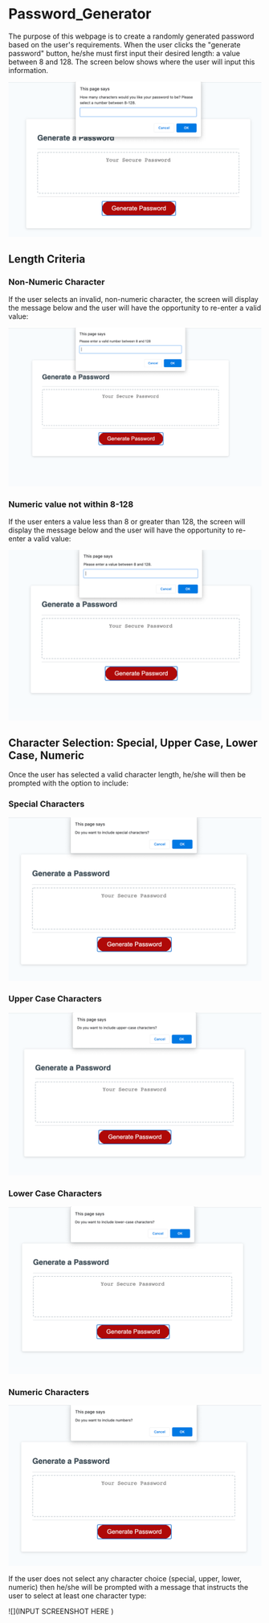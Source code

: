 # Password_Generator

The purpose of this webpage is to create a randomly generated password based on the user's requirements. When the user clicks the "generate password" button, he/she must first input their desired length: a value between 8 and 128. The screen below shows where the user will input this information. 

![](pics/LengthPrompt.png)

## Length Criteria

### Non-Numeric Character

If the user selects an invalid, non-numeric character, the screen will display the message below and the user will have the opportunity to re-enter a valid value: 

![](pics/enterA.png)

### Numeric value not within 8-128

If the user enters a value less than 8 or greater than 128, the screen will display the message below and the user will have the opportunity to re-enter a valid value: 

![](pics/enter4.png)

## Character Selection: Special, Upper Case, Lower Case, Numeric

Once the user has selected a valid character length, he/she will then be prompted with the option to include:

### Special Characters
![](pics/specialChar.png)

### Upper Case Characters
![](pics/upperCase.png)

### Lower Case Characters 
![](pics/lowerCase.png)

### Numeric Characters 
![](pics/numeric.png)

If the user does not select any character choice (special, upper, lower, numeric) then he/she will be prompted with a message that instructs the user to select at least one character type: 

![](INPUT SCREENSHOT HERE )
